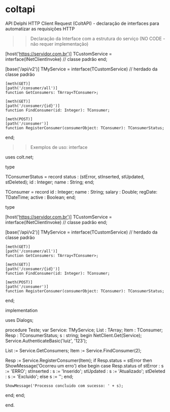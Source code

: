 # coltapi
API Delphi HTTP Client Request (ColtAPI) - declaração de interfaces para automatizar as requisições HTTP

>> Declaração da Interface com a estrutura do serviço (NO CODE - não requer implementação)

  [host('https://servidor.com.br')]
  TCustomService = interface(INetClientInvoke) // classe padrão
  end;

  [base('/api/v2')]
  TMyService = interface(TCustomService) // herdado da classe padrão

    [meth(GET)]
    [path('/consumer/all')]
    function GetConsumers: TArray<TConsumer>;

    [meth(GET)]
    [path('/consumer/{id}')]
    function FindConsumer(id: Integer): TConsumer;

    [meth(POST)]
    [path('/consumer')]
    function RegisterConsumer(consumerObject: TConsumer): TConsumerStatus;

  end;
  
>> Exemplos de uso:
interface

uses
  colt.net;

type

  TConsumerStatus = record
    status : (stError, stInserted, stUpdated, stDeleted);
    id     : Integer;
    name   : String;
  end;

  TConsumer = record
    id     : Integer;
    name   : String;
    salary : Double;
    regDate: TDateTime;
    active : Boolean;
  end;

type

  [host('https://servidor.com.br')]
  TCustomService = interface(INetClientInvoke) // classe padrão
  end;

  [base('/api/v2')]
  TMyService = interface(TCustomService) // herdado da classe padrão

    [meth(GET)]
    [path('/consumer/all')]
    function GetConsumers: TArray<TConsumer>;

    [meth(GET)]
    [path('/consumer/{id}')]
    function FindConsumer(id: Integer): TConsumer;

    [meth(POST)]
    [path('/consumer')]
    function RegisterConsumer(consumerObject: TConsumer): TConsumerStatus;

  end;

implementation

uses
  Dialogs;

procedure Teste;
var
  Service: TMyService;
  List   : TArray<TConsumer>;
  Item   : TConsumer;
  Resp   : TConsumerStatus;
  s : string;
begin
  NetClient.Get(Service);
  Service.AuthenticateBasic('luiz', '123');

  List   := Service.GetConsumers;
  Item   := Service.FindConsumer(2);

  Resp := Service.RegisterConsumer(Item);
  if Resp.status = stError then
    ShowMessage('Ocorreu um erro')
  else
  begin
    case Resp.status of
    stError    : s := 'ERRO';
    stInserted : s := 'Inserido';
    stUpdated  : s := 'Atualizado';
    stDeleted  : s := 'Excluido';
    else
      s := '';
    end;

    ShowMessage('Processo concluido com sucesso: ' + s);
  end;
end;

end.
